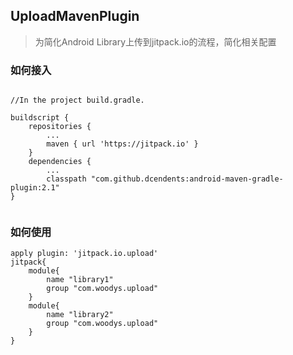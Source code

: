 ## UploadMavenPlugin

> 为简化Android Library上传到jitpack.io的流程，简化相关配置

### 如何接入

```

//In the project build.gradle.

buildscript {
    repositories {
        ...
        maven { url 'https://jitpack.io' }
    }
    dependencies {
        ...
        classpath "com.github.dcendents:android-maven-gradle-plugin:2.1"
}


```


### 如何使用


```
apply plugin: 'jitpack.io.upload'
jitpack{
    module{
        name "library1"
        group "com.woodys.upload"
    }
    module{
        name "library2"
        group "com.woodys.upload"
    }
}
```



